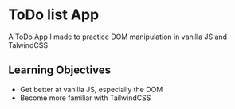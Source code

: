# ToDo list App

A ToDo App I made to practice DOM manipulation in vanilla JS and TalwindCSS

## Learning Objectives

- Get better at vanilla JS, especially the DOM
- Become more familiar with TailwindCSS
